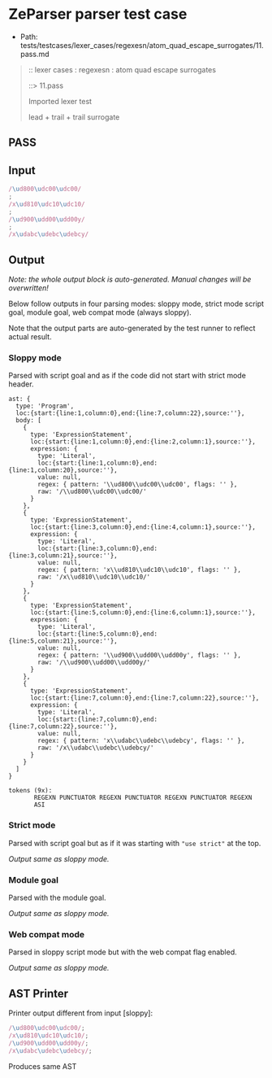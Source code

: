 # ZeParser parser test case

- Path: tests/testcases/lexer_cases/regexesn/atom_quad_escape_surrogates/11.pass.md

> :: lexer cases : regexesn : atom quad escape surrogates
>
> ::> 11.pass
>
> Imported lexer test
>
> lead + trail + trail surrogate

## PASS

## Input

`````js
/\ud800\udc00\udc00/
;
/x\ud810\udc10\udc10/
;
/\ud900\udd00\udd00y/
;
/x\udabc\udebc\udebcy/
`````

## Output

_Note: the whole output block is auto-generated. Manual changes will be overwritten!_

Below follow outputs in four parsing modes: sloppy mode, strict mode script goal, module goal, web compat mode (always sloppy).

Note that the output parts are auto-generated by the test runner to reflect actual result.

### Sloppy mode

Parsed with script goal and as if the code did not start with strict mode header.

`````
ast: {
  type: 'Program',
  loc:{start:{line:1,column:0},end:{line:7,column:22},source:''},
  body: [
    {
      type: 'ExpressionStatement',
      loc:{start:{line:1,column:0},end:{line:2,column:1},source:''},
      expression: {
        type: 'Literal',
        loc:{start:{line:1,column:0},end:{line:1,column:20},source:''},
        value: null,
        regex: { pattern: '\\ud800\\udc00\\udc00', flags: '' },
        raw: '/\\ud800\\udc00\\udc00/'
      }
    },
    {
      type: 'ExpressionStatement',
      loc:{start:{line:3,column:0},end:{line:4,column:1},source:''},
      expression: {
        type: 'Literal',
        loc:{start:{line:3,column:0},end:{line:3,column:21},source:''},
        value: null,
        regex: { pattern: 'x\\ud810\\udc10\\udc10', flags: '' },
        raw: '/x\\ud810\\udc10\\udc10/'
      }
    },
    {
      type: 'ExpressionStatement',
      loc:{start:{line:5,column:0},end:{line:6,column:1},source:''},
      expression: {
        type: 'Literal',
        loc:{start:{line:5,column:0},end:{line:5,column:21},source:''},
        value: null,
        regex: { pattern: '\\ud900\\udd00\\udd00y', flags: '' },
        raw: '/\\ud900\\udd00\\udd00y/'
      }
    },
    {
      type: 'ExpressionStatement',
      loc:{start:{line:7,column:0},end:{line:7,column:22},source:''},
      expression: {
        type: 'Literal',
        loc:{start:{line:7,column:0},end:{line:7,column:22},source:''},
        value: null,
        regex: { pattern: 'x\\udabc\\udebc\\udebcy', flags: '' },
        raw: '/x\\udabc\\udebc\\udebcy/'
      }
    }
  ]
}

tokens (9x):
       REGEXN PUNCTUATOR REGEXN PUNCTUATOR REGEXN PUNCTUATOR REGEXN
       ASI
`````

### Strict mode

Parsed with script goal but as if it was starting with `"use strict"` at the top.

_Output same as sloppy mode._

### Module goal

Parsed with the module goal.

_Output same as sloppy mode._

### Web compat mode

Parsed in sloppy script mode but with the web compat flag enabled.

_Output same as sloppy mode._

## AST Printer

Printer output different from input [sloppy]:

````js
/\ud800\udc00\udc00/;
/x\ud810\udc10\udc10/;
/\ud900\udd00\udd00y/;
/x\udabc\udebc\udebcy/;
````

Produces same AST

